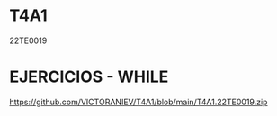 # T4A1

22TE0019

# EJERCICIOS - WHILE

https://github.com/VICTORANIEV/T4A1/blob/main/T4A1.22TE0019.zip
